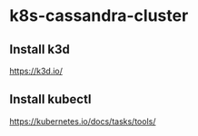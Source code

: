 # k8s-cassandra-cluster

## Install k3d 

https://k3d.io/

## Install kubectl

https://kubernetes.io/docs/tasks/tools/


